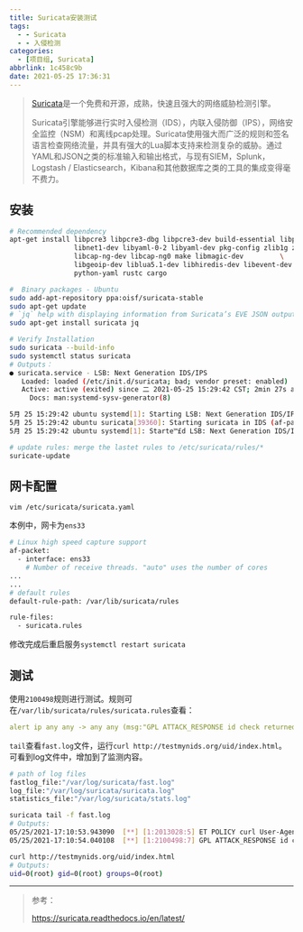 ```yaml
---
title: Suricata安装测试
tags:
  - - Suricata
  - - 入侵检测
categories:
  - [项目组, Suricata]
abbrlink: 1c458c9b
date: 2021-05-25 17:36:31
---
```


> [Suricata](https://suricata-ids.org/)是一个免费和开源，成熟，快速且强大的网络威胁检测引擎。
>
> Suricata引擎能够进行实时入侵检测（IDS），内联入侵防御（IPS），网络安全监控（NSM）和离线pcap处理。Suricata使用强大而广泛的规则和签名语言检查网络流量，并具有强大的Lua脚本支持来检测复杂的威胁。通过YAML和JSON之类的标准输入和输出格式，与现有SIEM，Splunk，Logstash / Elasticsearch，Kibana和其他数据库之类的工具的集成变得毫不费力。

## 安装

```bash
# Recommended dependency
apt-get install libpcre3 libpcre3-dbg libpcre3-dev build-essential libpcap-dev   \
                libnet1-dev libyaml-0-2 libyaml-dev pkg-config zlib1g zlib1g-dev \
                libcap-ng-dev libcap-ng0 make libmagic-dev         \
                libgeoip-dev liblua5.1-dev libhiredis-dev libevent-dev \
                python-yaml rustc cargo

#  Binary packages - Ubuntu
sudo add-apt-repository ppa:oisf/suricata-stable
sudo apt-get update
# `jq` help with displaying information from Suricata’s EVE JSON output
sudo apt-get install suricata jq

# Verify Installation
sudo suricata --build-info
sudo systemctl status suricata
# Outputs：
● suricata.service - LSB: Next Generation IDS/IPS
   Loaded: loaded (/etc/init.d/suricata; bad; vendor preset: enabled)
   Active: active (exited) since 二 2021-05-25 15:29:42 CST; 2min 27s ago
     Docs: man:systemd-sysv-generator(8)

5月 25 15:29:42 ubuntu systemd[1]: Starting LSB: Next Generation IDS/IPS...
5月 25 15:29:42 ubuntu suricata[39360]: Starting suricata in IDS (af-packet) mode... done.
5月 25 15:29:42 ubuntu systemd[1]: Starte™£d LSB: Next Generation IDS/IPS.

# update rules: merge the lastet rules to /etc/suricata/rules/*
suricate-update
```

## 网卡配置

`vim /etc/suricata/suricata.yaml`

本例中，网卡为`ens33`

```bash
# Linux high speed capture support
af-packet:
  - interface: ens33
    # Number of receive threads. "auto" uses the number of cores
...
...
# default rules
default-rule-path: /var/lib/suricata/rules

rule-files:
  - suricata.rules
```

修改完成后重启服务`systemctl restart suricata`

## 测试

使用`2100498`规则进行测试。规则可在`/var/lib/suricata/rules/suricata.rules`查看：

```yaml
alert ip any any -> any any (msg:"GPL ATTACK_RESPONSE id check returned root"; content:"uid=0|28|root|29|"; classtype:bad-unknown; sid:2100498; rev:7; metadata:created_at 2010_09_23, updated_at 2010_09_23;)
```

`tail`查看`fast.log`文件，运行`curl http://testmynids.org/uid/index.html`。可看到log文件中，增加到了监测内容。

```bash
# path of log files
fastlog_file:"/var/log/suricata/fast.log"
log_file:"/var/log/suricata/suricata.log"
statistics_file:"/var/log/suricata/stats.log"

suricata tail -f fast.log 
# Outputs:
05/25/2021-17:10:53.943090  [**] [1:2013028:5] ET POLICY curl User-Agent Outbound [**] [Classification: Attempted Information Leak] [Priority: 2] {TCP} 192.168.205.6:50856 -> 13.225.103.101:80
05/25/2021-17:10:54.040108  [**] [1:2100498:7] GPL ATTACK_RESPONSE id check returned root [**] [Classification: Potentially Bad Traffic] [Priority: 2] {TCP} 13.225.103.101:80 -> 192.168.205.6:50856
```

```bash
curl http://testmynids.org/uid/index.html
# Outputs:
uid=0(root) gid=0(root) groups=0(root)
```

---

> 参考：
>
> https://suricata.readthedocs.io/en/latest/
